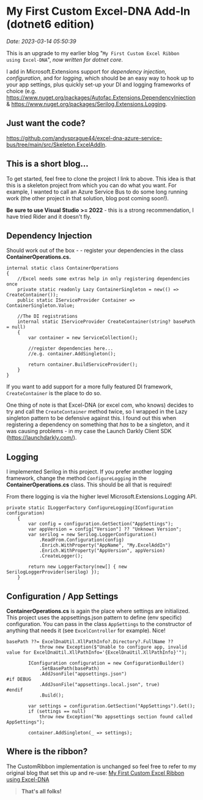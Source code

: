 # My First Custom Excel-DNA Add-In (dotnet6 edition)
_Date: 2023-03-14 05:50:39_

This is an upgrade to my earlier blog "`My First Custom Excel Ribbon using Excel-DNA`", *now written for dotnet core*.

I add in Microsoft.Extensions support for *dependency injection*, *configuration*, and for *logging*, which should be an easy way to hook up to your app settings, plus quickly set-up your DI and logging frameworks of choice (e.g. <https://www.nuget.org/packages/Autofac.Extensions.DependencyInjection> & <https://www.nuget.org/packages/Serilog.Extensions.Logging>.

## Just want the code?

<https://github.com/andysprague44/excel-dna-azure-service-bus/tree/main/src/Skeleton.ExcelAddIn>.

## This is a short blog...

To get started, feel free to clone the project I link to above. This idea is that this is a skeleton project from which you can do what you want. For example, I wanted to call an Azure Service Bus to do some long running work (the other project in that solution, blog post coming soon!).

**Be sure to use Visual Studio** **>= 2022** - this is a strong recommendation, I have tried Rider and it doesn't fly.

## Dependency Injection

Should work out of the box - - register your dependencies in the class **ContainerOperations.cs.**

```
internal static class ContainerOperations
{
	//Excel needs some extras help in only registering dependencies once
	private static readonly Lazy ContainerSingleton = new(() => CreateContainer());
	public static IServiceProvider Container => ContainerSingleton.Value;

	//The DI registrations
	internal static IServiceProvider CreateContainer(string? basePath = null)
	{
		var container = new ServiceCollection();
		
		//register dependencies here...
        //e.g. container.AddSingleton();

		return container.BuildServiceProvider();
	}
}
```

If you want to add support for a more fully featured DI framework, `CreateContainer`  is the place to do so.

One thing of note is that Excel-DNA (or excel com, who knows) decides to try and call the `CreateContainer` method twice, so I wrapped in the Lazy singleton pattern to be defensive against this. I found out this when registering a dependency on something that *has* to be a singleton, and it was causing problems - in my case the Launch Darkly Client SDK (<https://launchdarkly.com/>).

## Logging

I implemented Serilog in this project. If you prefer another logging framework, change the method `ConfigureLogging` in the **ContainerOperations.cs** class. This should be all that is required!

From there logging is via the higher level Microsoft.Extensions.Logging API.

```
private static ILoggerFactory ConfigureLogging(IConfiguration configuration)
	{
		var config = configuration.GetSection("AppSettings");
		var appVersion = config["Version"] ?? "Unknown Version";
		var serilog = new Serilog.LoggerConfiguration()
			.ReadFrom.Configuration(config)
			.Enrich.WithProperty("AppName", "My.ExcelAddIn")
			.Enrich.WithProperty("AppVersion", appVersion)
			.CreateLogger();

		return new LoggerFactory(new[] { new SerilogLoggerProvider(serilog) });
	}
```

## Configuration / App Settings

**ContainerOperations.cs** is again the place where settings are initialized. This project uses the appsettings.json pattern to define (env specific) configuration. You can pass in the class `AppSettings` to the constructor of anything that needs it (see `ExcelController` for example). Nice!

```
basePath ??= ExcelDnaUtil.XllPathInfo?.Directory?.FullName ??
			throw new Exception($"Unable to configure app, invalid value for ExcelDnaUtil.XllPathInfo='{ExcelDnaUtil.XllPathInfo}'");
	
		IConfiguration configuration = new ConfigurationBuilder()
			.SetBasePath(basePath)
			.AddJsonFile("appsettings.json")
#if DEBUG
			.AddJsonFile("appsettings.local.json", true)
#endif
			.Build();

		var settings = configuration.GetSection("AppSettings").Get();
		if (settings == null)
			throw new Exception("No appsettings section found called AppSettings");

		container.AddSingleton(_ => settings);
```

## Where is the ribbon?

The CustomRibbon implementation is unchanged so feel free to refer to my original blog that set this up and re-use: [My First Custom Excel Ribbon using Excel-DNA](https://andysprague.com/2017/02/03/my-first-custom-excel-ribbon-using-excel-dna)

> **That's all folks!**